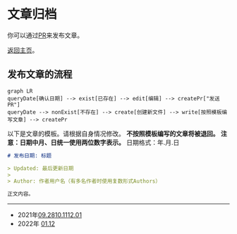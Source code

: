 # 文章归档

你可以通过[PR](https://github.com/Over-Run/blog/pulls)来发布文章。

[返回主页](https://over-run.github.io/)。

## 发布文章的流程

```mermaid
graph LR
queryDate[确认日期] --> exist[已存在] --> edit[编辑] --> createPr["发送PR"]
queryDate --> nonExist[不存在] --> create[创建新文件] --> write[按照模板编写文章] --> createPr
```

以下是文章的模板。请根据自身情况修改。
**不按照模板编写的文章将被退回。**
**注意：日期中月、日统一使用两位数字表示。**
日期格式：年.月.日

```markdown
# 发布日期: 标题

> Updated: 最后更新日期
>
> Author: 作者用户名（有多名作者时使用复数形式Authors）

正文内容。

```

---

- 2021年[09.28](2021/09-28/)[10.11](2021/10-11/)[12.01](2021/12-01/)
- 2022年
  [01.12](2022/01-12/)
